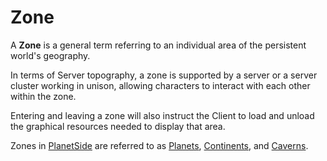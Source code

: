 # Zone

A **Zone** is a general term referring to an individual area of the persistent
world's geography.

In terms of Server topography, a zone is supported by a server or a server
cluster working in unison, allowing characters to interact with each other
within the zone.

Entering and leaving a zone will also instruct the Client to load and unload the
graphical resources needed to display that area.

Zones in [PlanetSide](../PlanetSide.md) are referred to as
[Planets](../locations/Planet.md), [Continents](../locations/Continent.md), and
[Caverns](../locations/Caverns.md).
